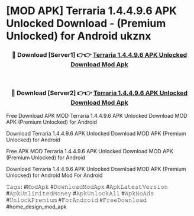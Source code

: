 # [MOD APK] Terraria 1.4.4.9.6 APK Unlocked Download - (Premium Unlocked) for Android ukznx



<div align="center">
<h3>🔴 Download [Server1] 👉👉 <a href="https://momento.my/?title=Terraria_1.4.4.9.6_APK_Unlocked_Download">Terraria 1.4.4.9.6 APK Unlocked Download Mod Apk</a></h3><br>

<h3>🔴 Download [Server2] 👉👉 <a href="https://momento.my/?title=Terraria_1.4.4.9.6_APK_Unlocked_Download">Terraria 1.4.4.9.6 APK Unlocked Download Mod Apk</a></h3>
</div>



Free Download APK MOD Terraria 1.4.4.9.6 APK Unlocked Download MOD APK (Premium Unlocked) for Android

Download Terraria 1.4.4.9.6 APK Unlocked Download MOD APK (Premium Unlocked) for Android

Free APK MOD Terraria 1.4.4.9.6 APK Unlocked Download MOD APK (Premium Unlocked) for Android

Download Terraria 1.4.4.9.6 APK Unlocked Download MOD APK (Premium Unlocked) for Android Mod For Android

𝚃𝚊𝚐𝚜: #𝙼𝚘𝚍𝙰𝚙𝚔 #𝙳𝚘𝚠𝚗𝚕𝚘𝚊𝚍𝙼𝚘𝚍𝙰𝚙𝚔 #𝙰𝚙𝚔𝙻𝚊𝚝𝚎𝚜𝚝𝚅𝚎𝚛𝚜𝚒𝚘𝚗 #𝙰𝚙𝚔𝚄𝚗𝚕𝚒𝚖𝚒𝚝𝚎𝚍𝙼𝚘𝚗𝚎𝚢 #𝙰𝚙𝚔𝚄𝚗𝚕𝚘𝚌𝚔𝙰𝚕𝚕 #𝙰𝚙𝚔𝙽𝚘𝙰𝚍𝚜 #𝚄𝚗𝚕𝚘𝚌𝚔𝙿𝚛𝚎𝚖𝚒𝚞𝚖 #𝙵𝚘𝚛𝙰𝚗𝚍𝚛𝚘𝚒𝚍 #𝙵𝚛𝚎𝚎𝙳𝚘𝚠𝚗𝚕𝚘𝚊𝚍 #home_design_mod_apk

